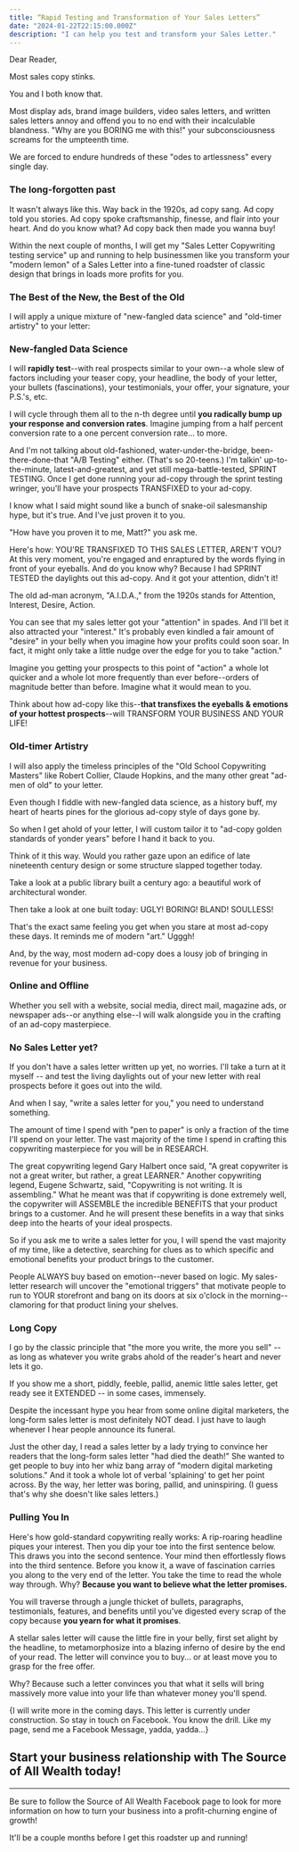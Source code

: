 ```yaml
---
title: “Rapid Testing and Transformation of Your Sales Letters”
date: "2024-01-22T22:15:00.000Z"
description: "I can help you test and transform your Sales Letter."
---
```


Dear Reader,

Most sales copy stinks.

You and I both know that.

Most display ads, brand image builders, video sales letters, and written sales letters annoy and offend you to no end with their incalculable blandness. "Why are you BORING me with this!" your subconsciousness screams for the umpteenth time.

We are forced to endure hundreds of these "odes to artlessness" every single day.

### The long-forgotten past
It wasn't always like this.  Way back in the 1920s, ad copy sang. Ad copy told you stories. Ad copy spoke craftsmanship, finesse, and flair into your heart. And do you know what? Ad copy back then made you wanna buy!

Within the next couple of months, I will get my "Sales Letter Copywriting testing service" up and running to help businessmen like you transform your "modern lemon" of a Sales Letter into a fine-tuned roadster of classic design that brings in loads more profits for you.

### The Best of the New, the Best of the Old
I will apply a unique mixture of "new-fangled data science" and "old-timer artistry" to your letter:

### New-fangled Data Science
I will **rapidly test**--with real prospects similar to your own--a whole slew of factors including your teaser copy, your headline, the body of your letter, your bullets (fascinations), your testimonials, your offer, your signature, your P.S.'s, etc.

I will cycle through them all to the n-th degree until **you radically bump up your response and conversion rates**. Imagine jumping from a half percent conversion rate to a one percent conversion rate... to more.

And I'm not talking about old-fashioned, water-under-the-bridge, been-there-done-that "A/B Testing" either. (That's so 20-teens.) I'm talkin' up-to-the-minute, latest-and-greatest, and yet still mega-battle-tested, SPRINT TESTING. Once I get done running your ad-copy through the sprint testing wringer, you'll have your prospects TRANSFIXED to your ad-copy.

I know what I said might sound like a bunch of snake-oil salesmanship hype, but it's true. And I've just proven it to you.

"How have you proven it to me, Matt?" you ask me.

Here's how: YOU'RE TRANSFIXED TO THIS SALES LETTER, AREN'T YOU? At this very moment, you're engaged and enraptured by the words flying in front of your eyeballs. And do you know why? Because I had SPRINT TESTED the daylights out this ad-copy. And it got your attention, didn't it!

The old ad-man acronym, "A.I.D.A.," from the 1920s stands for Attention, Interest, Desire, Action.

You can see that my sales letter got your "attention" in spades. And I'll bet it also attracted your "interest." It's probably even kindled a fair amount of "desire" in your belly when you imagine how your profits could soon soar. In fact, it might only take a little nudge over the edge for you to take "action."

Imagine you getting your prospects to this point of "action" a whole lot quicker and a whole lot more frequently than ever before--orders of magnitude better than before. Imagine what it would mean to you.

Think about how ad-copy like this--**that transfixes the eyeballs & emotions of your hottest prospects**--will TRANSFORM YOUR BUSINESS AND YOUR LIFE!

### Old-timer Artistry
I will also apply the timeless principles of the "Old School Copywriting Masters" like Robert Collier, Claude Hopkins, and the many other great "ad-men of old" to your letter.

Even though I fiddle with new-fangled data science, as a history buff, my heart of hearts pines for the glorious ad-copy style of days gone by.

So when I get ahold of your letter, I will custom tailor it to "ad-copy golden standards of yonder years" before I hand it back to you.

Think of it this way. Would you rather gaze upon an edifice of late nineteenth century design or some structure slapped together today.

Take a look at a public library built a century ago: a beautiful work of architectural wonder.

Then take a look at one built today: UGLY! BORING! BLAND! SOULLESS!

That's the exact same feeling you get when you stare at most ad-copy these days. It reminds me of modern "art." Ugggh!

And, by the way, most modern ad-copy does a lousy job of bringing in revenue for your business.

### Online and Offline
Whether you sell with a website, social media, direct mail, magazine ads, or newspaper ads--or anything else--I will walk alongside you in the crafting of an ad-copy masterpiece.

### No Sales Letter yet?
If you don't have a sales letter written up yet, no worries. I'll take a turn at it myself -- and test the living daylights out of your new letter with real prospects before it goes out into the wild.

And when I say, "write a sales letter for you," you need to understand something.

The amount of time I spend with "pen to paper" is only a fraction of the time I'll spend on your letter. The vast majority of the time I spend in crafting this copywriting masterpiece for you will be in RESEARCH.

The great copywriting legend Gary Halbert once said, "A great copywriter is not a great writer, but rather, a great LEARNER." Another copywriting legend, Eugene Schwartz, said, "Copywriting is not writing. It is assembling." What he meant was that if copywriting is done extremely well, the copywriter will ASSEMBLE the incredible BENEFITS that your product brings to a customer. And he will present these benefits in a way that sinks deep into the hearts of your ideal prospects.

So if you ask me to write a sales letter for you, I will spend the vast majority of my time, like a detective, searching for clues as to which specific and emotional benefits your product brings to the customer.

People ALWAYS buy based on emotion--never based on logic. My sales-letter research will uncover the "emotional triggers" that motivate people to run to YOUR storefront and bang on its doors at six o'clock in the morning--clamoring for that product lining your shelves.

### Long Copy
I go by the classic principle that "the more you write, the more you sell" -- as long as whatever you write grabs ahold of the reader's heart and never lets it go. 

If you show me a short, piddly, feeble, pallid, anemic little sales letter, get ready see it EXTENDED -- in some cases, immensely.

Despite the incessant hype you hear from some online digital marketers, the long-form sales letter is most definitely NOT dead. I just have to laugh whenever I hear people announce its funeral.

Just the other day, I read a sales letter by a lady trying to convince her readers that the long-form sales letter "had died the death!" She wanted to get people to buy into her whiz bang array of "modern digital marketing solutions." And it took a whole lot of verbal 'splaining' to get her point across. By the way, her letter was boring, pallid, and uninspiring. (I guess that's why she doesn't like sales letters.)

### Pulling You In
Here's how gold-standard copywriting really works: A rip-roaring headline piques your interest. Then you dip your toe into the first sentence below. This draws you into the second sentence. Your mind then effortlessly flows into the third sentence. Before you know it, a wave of fascination carries you along to the very end of the letter. You take the time to read the whole way through. Why? **Because you want to believe what the letter promises.**

You will traverse through a jungle thicket of bullets, paragraphs, testimonials, features, and benefits until you've digested every scrap of the copy because **you yearn for what it promises**.

A stellar sales letter will cause the little fire in your belly, first set alight by the headline, to metamorphosize into a blazing inferno of desire by the end of your read. The letter will convince you to buy... or at least move you to grasp for the free offer.

Why? Because such a letter convinces you that what it sells will bring massively more value into your life than whatever money you'll spend.

{I will write more in the coming days. This letter is currently under construction. So stay in touch on Facebook. You know the drill. Like my page, send me a Facebook Message, yadda, yadda...}

Start your business relationship with The Source of All Wealth today!
---

---
Be sure to follow the Source of All Wealth Facebook page to look for more information on how to turn your business into a profit-churning engine of growth!

It'll be a couple months before I get this roadster up and running!

